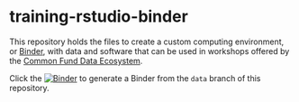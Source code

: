 # training-rstudio-binder

This repository holds the files to create a custom computing environment, or [Binder](https://mybinder.org/), with data and software that can be used in workshops offered by the [Common Fund Data Ecosystem](https://training.nih-cfde.org/en/latest/).

Click the [![Binder](https://binder.pangeo.io/badge_logo.svg)](https://mybinder.org/v2/gh/nih-cfde/training-rstudio-binder/data?urlpath=rstudio) to generate a Binder from the `data` branch of this repository.

<!--  Commenting out Binders on other branches 

- [![Binder](https://binder.pangeo.io/badge_logo.svg)](https://binder.pangeo.io/v2/gh/nih-cfde/training-rstudio-binder/basic-rstudio?urlpath=rstudio) This binder on the `basic-rstudio` branch has only has R installed:



- [![Binder](https://binder.pangeo.io/badge_logo.svg) This binder on the `rstudio-snakemake-workflow`branch has R, snakemake-minimal, and some variant calling software installed:


- [![Binder](https://binder.pangeo.io/badge_logo.svg) This binder on the`conda-workshop-march2021`branch has Rstudio, and includes example code files for conda workshop:


## Adding new binders *from this repo*

**For CFDE trainers:** if you'd like to build a new Rstudio binder with other installations from this repo - 

1) create a new branch
2) edit `environment.yml` file in the [./binder](./binder) directory
3) build a [new pangeo binder](https://binder.pangeo.io/) - remember to enter the correct Github branch!

![](./images/rstudio-binder-setup.png)

4) add the binder badge + brief description to this readme doc (including the repo branch)

**Important reminders:**

- `r-base` or some r package (e.g., `r-ggplot2`) needs to be in the `environment.yml` file so that R is installed during binder build
- in the pangeo binder form:
  - specify Github branch to point binder to
  - change "Path to a notebook file (optional)" dropdown to "URL" from "File". Type `rstudio` so the binder opens Rstudio.
- do not merge branches to `main` or delete branches that existing binders are pointing to, otherwise those binders will not work anymore!

-->
